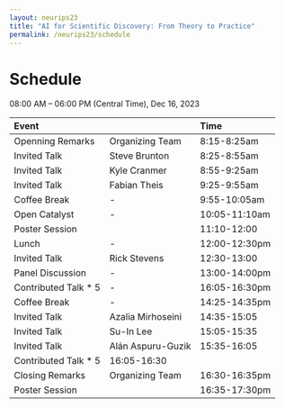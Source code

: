```yaml
---
layout: neurips23
title: "AI for Scientific Discovery: From Theory to Practice"
permalink: /neurips23/schedule
---
```




# Schedule

08:00 AM – 06:00 PM (Central Time), Dec 16, 2023

| Event | | Time |
| :--- | --- | :--- |
| Openning Remarks | Organizing Team | 8:15-8:25am |
| Invited Talk | Steve Brunton | 8:25-8:55am |
| Invited Talk | Kyle Cranmer | 8:55-9:25am |
| Invited Talk | Fabian Theis | 9:25-9:55am |
| Coffee Break | - | 9:55-10:05am |
| Open Catalyst | - | 10:05-11:10am |
| Poster Session | | 11:10-12:00 |
| Lunch | - | 12:00-12:30pm |
| Invited Talk | Rick Stevens | 12:30-13:00 |
| Panel Discussion | - | 13:00-14:00pm |
| Contributed Talk * 5 | - | 16:05-16:30pm |
| Coffee Break | - | 14:25-14:35pm | 
| Invited Talk | Azalia Mirhoseini |	14:35-15:05 |
| Invited Talk | Su-In Lee	| 15:05-15:35 |
| Invited Talk | Alán Aspuru-Guzik |	15:35-16:05 |
| Contributed Talk * 5 | 16:05-16:30 |
| Closing Remarks | Organizing Team | 16:30-16:35pm |
| Poster Session | | 16:35-17:30pm |




